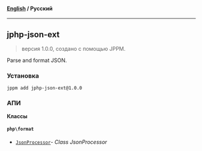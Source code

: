 #### [English](README.md) / **Русский**

---

## jphp-json-ext
> версия 1.0.0, создано с помощью JPPM.

Parse and format JSON.

### Установка
```
jppm add jphp-json-ext@1.0.0
```

### АПИ
**Классы**

#### `php\format`

- [`JsonProcessor`](https://github.com/jphp-compiler/jphp/blob/master/exts/jphp-json-ext/api-docs/classes/php/format/JsonProcessor.ru.md)- _Class JsonProcessor_